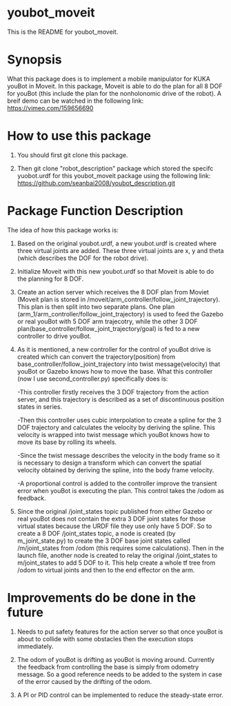 # youbot_moveit
This is the README for youbot_moveit.

# Synopsis
What this package does is to implement a mobile manipulator for KUKA youBot in Moveit. In this package, Moveit is able to do the plan for all 8 DOF for youBot (this include the plan for the nonholonomic drive of the robot). A breif demo can be watched in the following link:
    https://vimeo.com/159656690

# How to use this package
1. You should first git clone this package.

2. Then git clone "robot_description" package which stored the specifc yuobot.urdf for this youbot_moveit package using the following link:
    https://github.com/seanbai2008/youbot_description.git

# Package Function Description
The idea of how this package works is:

1. Based on the original youbot.urdf, a new youbot.urdf is created where three virtual joints are added. These three virtual joints are x, y and theta (which describes the DOF for the robot drive). 

2. Initialize Moveit with this new youbot.urdf so that Moveit is able to do the planning for 8 DOF.

3. Create an action server which receives the 8 DOF plan from Moviet (Moveit plan is stored in /moveit/arm_controller/follow_joint_trajectory). This plan is then split into two separate plans. One plan (arm_1/arm_controller/follow_joint_trajectory) is used to feed the Gazebo or real youBot with 5 DOF arm trajecotry, while the other 3 DOF plan(base_controller/follow_joint_trajectory/goal) is fed to a new controller to drive youBot.

4. As it is mentioned, a new controller for the control of youBot drive is created which can convert the trajectory(position) from base_controller/follow_joint_trajectory into twist message(velocity) that youBot or Gazebo knows how to move the base. What this controller (now I use second_controller.py)
specifically does is:

    -This controller firstly receives the 3 DOF trajectory from the action server, and this trajectory is described as a set of discontinuous position states in series. 

    -Then this controller uses cubic interpolation to create a spline for the 3 DOF trajectory and calculates the velocity by deriving the spline. This velocity is wrapped into twist message which youBot knows how to move its base by rolling its wheels. 

    -Since the twist message describes the velocity in the body frame so it is necessary to design a transform which can convert the spatial velocity obtained by deriving the spline, into the body frame velocity.

    -A proportional control is added to the controller improve the transient error when youBot is executing the plan. This control takes the /odom as feedback.

5. Since the original /joint_states topic published from either Gazebo or real youBot does not contain the extra 3 DOF joint states for those virtual states because the URDF file they use only have 5 DOF. So to create a 8 DOF /joint_states topic, a node is created (by m_joint_state.py) to create the 3 DOF base joint states called /m/joint_states from /odom (this requires some calculations). Then in the launch file, another node is created to relay the original /joint_states to m/joint_states to add 5 DOF to it. This help create a whole tf tree from /odom to virtual joints and then to the end effector on the arm. 

# Improvements do be done in the future
1. Needs to put safety features for the action server so that once youBot is about to collide with some obstacles then the execution stops immediately. 

2. The odom of youBot is drifting as youBot is moving around. Currently the feedback from controlling the base is simply from odometry message. So a good reference needs to be added to the system in case of the error caused by the drifting of the odom.

3. A PI or PID control can be implemented to reduce the steady-state error.


